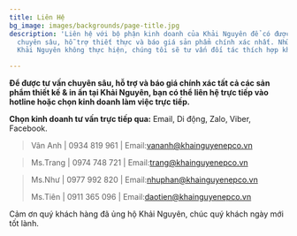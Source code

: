 ```yaml
---
title: Liên Hệ
bg_image: images/backgrounds/page-title.jpg
description: 'Liên hệ với bộ phận kinh doanh của Khải Nguyên để có được những tư vấn
  chuyên sâu, hỗ trợ thiết thực và báo giá sản phẩm chính xác nhất. Những ấn phẩm
  Khải Nguyên không thực hiện, chúng tôi sẽ tư vấn đối tác thích hợp khách cho bạn. '

---
```


**Để được tư vấn chuyên sâu, hỗ trợ và báo giá chính xác tất cả các sản phẩm thiết kế & in ấn tại Khải Nguyên, bạn có thể  liên hệ trực tiếp vào hotline hoặc chọn kinh doanh làm việc trực tiếp.**

**Chọn kinh doanh tư vấn trực tiếp qua:** Email, Di động, Zalo, Viber, Facebook.

> Vân Anh | 0934 819 961 | Email:vananh@khainguyenepco.vn

> Ms.Trang | 0974 748 721 | Email:trang@khainguyenepco.vn

> Ms.Như | 0977 992 820 | Email:nhuphan@khainguyenepco.vn
>
> Ms.Tiên | 0911 365 096 | Email:daotien@khainguyenepco.vn

Cảm ơn quý khách hàng đã ủng hộ Khải Nguyên, chúc quý khách ngày mới tốt lành.